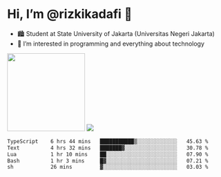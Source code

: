 # Hi, I’m @rizkikadafi 👋
- 🏙 Student at State University of Jakarta (Universitas Negeri Jakarta)
- 👀 I’m interested in programming and everything about technology
<img height="180em" src="https://github-readme-stats.vercel.app/api?username=rizkikadafi&show_icons=true&hide_border=true&&count_private=true&include_all_commits=true" />
<img src="https://github-readme-stats.vercel.app/api/top-langs/?username=rizkikadafi&show_icons=true&hide_border=true&&count_private=true&include_all_commits=true" />

<!--START_SECTION:waka-->

```txt
TypeScript    6 hrs 44 mins   ███████████▒░░░░░░░░░░░░░   45.63 %
Text          4 hrs 32 mins   ███████▓░░░░░░░░░░░░░░░░░   30.78 %
Lua           1 hr 10 mins    ██░░░░░░░░░░░░░░░░░░░░░░░   07.90 %
Bash          1 hr 3 mins     █▓░░░░░░░░░░░░░░░░░░░░░░░   07.21 %
sh            26 mins         ▓░░░░░░░░░░░░░░░░░░░░░░░░   03.03 %
```

<!--END_SECTION:waka-->

<!---
rizkikadafi/rizkikadafi is a ✨ special ✨ repository because its `README.md` (this file) appears on your GitHub profile.
You can click the Preview link to take a look at your changes.
--->
